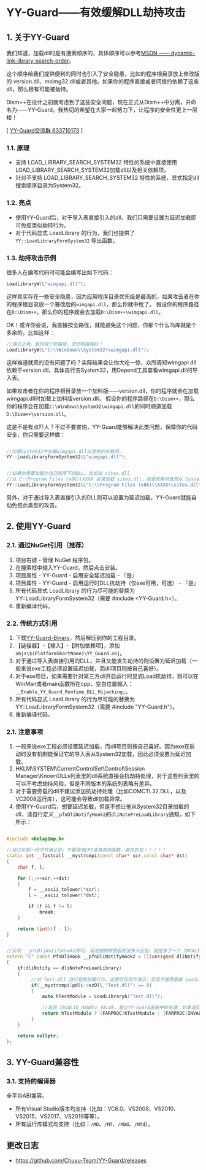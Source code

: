 ﻿
# YY-Guard——有效缓解DLL劫持攻击

## 1. 关于YY-Guard
我们知道，加载dll时是有搜索顺序的，具体顺序可以参考[MSDN —— dynamic-link-library-search-order](https://docs.microsoft.com/zh-cn/windows/desktop/Dlls/dynamic-link-library-search-order)。

这个顺序给我们提供便利的同时也引入了安全隐患，比如的程序根目录放上修改版的 version.dll、msimg32.dll或者其他。如果你的程序直接或者间接的依赖了这些dll，那么极有可能被劫持。

Dism++在设计之初就考虑到了这些安全问题，现在正式从Dism++中分离，并命名为——YY-Guard。我热切的希望在大家一起努力下，让程序的安全性更上一层楼！

[ [YY-Guard交流群 633710173](https://shang.qq.com/wpa/qunwpa?idkey=21d51d8ad1d77b99ea9544b399e080ec347ca6a1bc04267fb59cebf22644a42a) ]

### 1.1. 原理
* 支持 LOAD_LIBRARY_SEARCH_SYSTEM32 特性的系统中直接使用 LOAD_LIBRARY_SEARCH_SYSTEM32加载dll以及相关依赖项。
* 针对不支持 LOAD_LIBRARY_SEARCH_SYSTEM32 特性的系统，显式指定dll搜索顺序目录为System32。

### 1.2. 亮点
* 使用YY-Guard后，对于导入表直接引入的dll，我们只需要设置为延迟加载即可免疫类似劫持行为。
* 对于代码显式 LoadLibrary 的行为，我们也提供了 `YY::LoadLibraryFormSystem32` 导出函数。

### 1.3. 劫持攻击示例

很多人在编写代码时可能会编写出如下代码：
```C++
LoadLibraryW(L"wimgapi.dll");
```

这样其实存在一些安全隐患，因为应用程序目录优先级是最高的，如果攻击者在你的程序根目录放一个篡改后的`wimgapi.dll`，那么你就中枪了。
假设你的程序路径在`D:\Dism++`，那么你的程序就会去加载`D:\Dism++\wimgapi.dll`。

OK！或许你会说，我直接按全路径，就能避免这个问题，你那个什么鸟库就是个多余的，比如这样：
```C++
//演示之用，暂时用个死路径，请勿照搬照抄！
LoadLibraryW(L"C:\\Windows\\System32\\wimgapi.dll");
```

这样难道就真的没有问题了吗？实际结果会让你大吃一惊，众所周知wimgapi.dll依赖于version.dll，具体自行去System32，用Depend工具查看wimgapi.dll的导入表。

如果攻击者在你的程序根目录放一个加料版——version.dll，你的程序就会在加载wimgapi.dll时加载上加料版version.dll。
假设你的程序路径在`D:\Dism++`，那么你的程序会在加载`C:\Windows\System32\wimgapi.dll`的同时顺道加载`D:\Dism++\version.dll`。


这是不是有点吓人？不过不要害怕，YY-Guard能够解决此类问题，保障你的代码安全，你只需要这样做：
```C++

//加载System32中加载wimgapi.dll以及他的依赖项。
YY::LoadLibraryFormSystem32(L"wimgapi.dll");


//如果你需要加载你自己程序下的DLL，比如说 sites.dll
//从 C:\Program Files (x86)\XXXX 目录加载 sites.dll，但是依赖项依然从 System32目录加载。
YY::LoadLibraryFormSystem32(L"C:\\Program Files (x86)\\XXXX\\sites.dll");

```

另外，对于通过导入表直接引入的DLL则可以设置为延迟加载，YY-Guard就能自动免疫此类型的攻击。

## 2. 使用YY-Guard

### 2.1. 通过NuGet引用（推荐）
1. 项目右键 - 管理 NuGet 程序包。
2. 在搜索框中输入YY-Cuard，然后点击安装。
3. 项目属性 - YY-Guard - 启用安全延迟加载 - 『是』
4. 项目属性 - YY-Guard - 启用运行时DLL抗劫持（仅exe可用，可选） - 『是』
5. 所有代码显式 LoadLibrary 的行为尽可能的替换为 YY::LoadLibraryFormSystem32（需要 #include <YY-Guard.h>）。
6. 重新编译代码。

### 2.2. 传统方式引用
1. 下载[YY-Guard-Binary](https://github.com/Chuyu-Team/YY-Guard/releases)，然后解压到你的工程目录。<br/>
2. 【链接器】-【输入】-【附加依赖项】，添加`objs\$(PlatformShortName)\YY_Guard.obj`。<br/>
3. 对于通过导入表直接引用的DLL，并且又能发生劫持的则设置为延迟加载（一般来说exe工程必须设置延迟加载，而dll项目则按自己喜好）。
4. 对于exe项目，如果需要针对第三方dll开启运行时显式Load抗劫持，则可以在WinMan或者main函数所在cpp，空白位置输入：`__Enable_YY_Guard_Runtime_DLL_Hijacking;`。
5. 所有代码显式 LoadLibrary 的行为尽可能的替换为 YY::LoadLibraryFormSystem32（需要 #include "YY-Guard.h"）。
6. 重新编译代码。

### 2.1. 注意事项
1. 一般来说exe工程必须设置延迟加载，而dll项目则按自己喜好。因为exe在启动时没有机制能保证它的导入表从System32加载，因此必须设置为延迟加载。
2. HKLM\SYSTEM\CurrentControlSet\Control\Session Manager\KnownDLLs列表里的dll系统直接会抗劫持处理，对于这些列表里的可以不考虑劫持风险，但是不同版本的系统列表略有差异。
3. 对于需要旁载的dll不建议添加抗劫持处理（比如COMCTL32.DLL，以及VC2008运行库），这可能会导致dll加载异常。
4. 使用YY-Guard后，想要延迟加载，但是不想让他从System32目录加载的dll，请自行定义`__pfnDliNotifyHook2`的`dliNotePreLoadLibrary`通知，如下所示：


```C++

#include <DelayImp.h>

//自己实现一份字符串比较，不要调用CRT或者其他函数，避免死锁！！！！！
static int __fastcall __mystrcmpi(const char* scr,const char* dst)
{
	char f, l;

	for (;;++scr,++dst)
	{
		f = __ascii_tolower(*scr);
		l = __ascii_tolower(*dst);

		if (f && f != l)
			break;
	}

	return (int)(f - l);
}


//实现 __pfnDliNotifyHook2即可，用法跟微软原版的没多大区别，就是多了一个 INVALID_HANDLE_VALUE 跳过语义。
extern "C" const PfnDliHook __pfnDliNotifyHook2 = [](unsigned dliNotify,PDelayLoadInfo  pdli)
{
	if(dliNotify == dliNotePreLoadLibrary)
	{
	     //对 Test.dll 自行安排加载行为，这里仅仅用作演示，实际不推荐直接 LoadLibrary！！！！
	     if(__mystrcmpi(pdli->szDll,"Test.dll") == 0)
		 {
		     auto hTestModule = LoadLibraryA("Test.dll");

			 //返回 INVALID_HANDLE_VALUE，能让YY-Guard直接中断处理，如果返回 nullptr，则将继续执行默认行为。
			 return hTestModule ? (FARPROC)hTestModule : (FARPROC)INVALID_HANDLE_VALUE;
		 }
	}

	return nullptr;
};

```

## 3. YY-Guard兼容性
### 3.1. 支持的编译器
全平台ABI兼容。
* 所有Visual Studio版本均支持（比如：VC6.0、VS2008、VS2010、VS2015、VS2017、VS2019等等）。
* 所有运行库模式均支持（比如：`/MD`、`/MT`、`/MDd`、`/MTd`）。


## 更改日志
* https://github.com/Chuyu-Team/YY-Guard/releases
